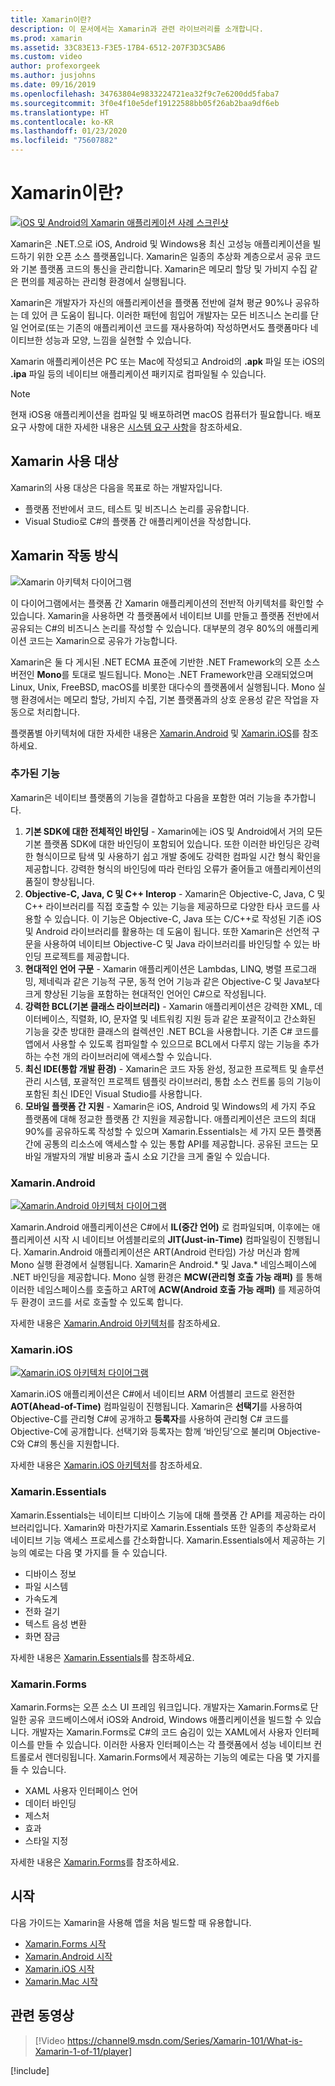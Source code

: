 ```yaml
---
title: Xamarin이란?
description: 이 문서에서는 Xamarin과 관련 라이브러리를 소개합니다.
ms.prod: xamarin
ms.assetid: 33C83E13-F3E5-17B4-6512-207F3D3C5AB6
ms.custom: video
author: profexorgeek
ms.author: jusjohns
ms.date: 09/16/2019
ms.openlocfilehash: 34763804e9833224721ea32f9c7e6200dd5faba7
ms.sourcegitcommit: 3f0e4f10e5def19122588bb05f26ab2baa9df6eb
ms.translationtype: HT
ms.contentlocale: ko-KR
ms.lasthandoff: 01/23/2020
ms.locfileid: "75607882"
---
```

# <a name="what-is-xamarin"></a>Xamarin이란?

[![iOS 및 Android의 Xamarin 애플리케이션 사례 스크린샷](what-is-xamarin-images/xamarin-app-cropped.png)](what-is-xamarin-images/xamarin-app.png#lightbox)

Xamarin은 .NET.으로 iOS, Android 및 Windows용 최신 고성능 애플리케이션을 빌드하기 위한 오픈 소스 플랫폼입니다. Xamarin은 일종의 추상화 계층으로서 공유 코드와 기본 플랫폼 코드의 통신을 관리합니다. Xamarin은 메모리 할당 및 가비지 수집 같은 편의를 제공하는 관리형 환경에서 실행됩니다.

Xamarin은 개발자가 자신의 애플리케이션을 플랫폼 전반에 걸쳐 평균 90%나 공유하는 데 있어 큰 도움이 됩니다. 이러한 패턴에 힘입어 개발자는 모든 비즈니스 논리를 단일 언어로(또는 기존의 애플리케이션 코드를 재사용하여) 작성하면서도 플랫폼마다 네이티브한 성능과 모양, 느낌을 실현할 수 있습니다.

Xamarin 애플리케이션은 PC 또는 Mac에 작성되고 Android의 **.apk** 파일 또는 iOS의 **.ipa** 파일 등의 네이티브 애플리케이션 패키지로 컴파일될 수 있습니다.

> [!NOTE]
> 현재 iOS용 애플리케이션을 컴파일 및 배포하려면 macOS 컴퓨터가 필요합니다. 배포 요구 사항에 대한 자세한 내용은 [시스템 요구 사항](~/cross-platform/get-started/requirements.md#macos-requirements)을 참조하세요.

## <a name="who-xamarin-is-for"></a>Xamarin 사용 대상

Xamarin의 사용 대상은 다음을 목표로 하는 개발자입니다.

- 플랫폼 전반에서 코드, 테스트 및 비즈니스 논리를 공유합니다.
- Visual Studio로 C#의 플랫폼 간 애플리케이션을 작성합니다.

## <a name="how-xamarin-works"></a>Xamarin 작동 방식

![Xamarin 아키텍처 다이어그램](what-is-xamarin-images/xamarin-architecture.png)

이 다이어그램에서는 플랫폼 간 Xamarin 애플리케이션의 전반적 아키텍처를 확인할 수 있습니다. Xamarin을 사용하면 각 플랫폼에서 네이티브 UI를 만들고 플랫폼 전반에서 공유되는 C#의 비즈니스 논리를 작성할 수 있습니다. 대부분의 경우 80%의 애플리케이션 코드는 Xamarin으로 공유가 가능합니다.

Xamarin은 둘 다 게시된 .NET ECMA 표준에 기반한 .NET Framework의 오픈 소스 버전인 **Mono**를 토대로 빌드됩니다. Mono는 .NET Framework만큼 오래되었으며 Linux, Unix, FreeBSD, macOS를 비롯한 대다수의 플랫폼에서 실행됩니다. Mono 실행 환경에서는 메모리 할당, 가비지 수집, 기본 플랫폼과의 상호 운용성 같은 작업을 자동으로 처리합니다.

플랫폼별 아키텍처에 대한 자세한 내용은 [Xamarin.Android](#xamarinandroid) 및 [Xamarin.iOS](#xamarinios)를 참조하세요.

### <a name="added-features"></a>추가된 기능

Xamarin은 네이티브 플랫폼의 기능을 결합하고 다음을 포함한 여러 기능을 추가합니다.

1. **기본 SDK에 대한 전체적인 바인딩** - Xamarin에는 iOS 및 Android에서 거의 모든 기본 플랫폼 SDK에 대한 바인딩이 포함되어 있습니다. 또한 이러한 바인딩은 강력한 형식이므로 탐색 및 사용하기 쉽고 개발 중에도 강력한 컴파일 시간 형식 확인을 제공합니다. 강력한 형식의 바인딩에 따라 런타임 오류가 줄어들고 애플리케이션의 품질이 향상됩니다.
1. **Objective-C, Java, C 및 C++ Interop** - Xamarin은 Objective-C, Java, C 및 C++ 라이브러리를 직접 호출할 수 있는 기능을 제공하므로 다양한 타사 코드를 사용할 수 있습니다. 이 기능은 Objective-C, Java 또는 C/C++로 작성된 기존 iOS 및 Android 라이브러리를 활용하는 데 도움이 됩니다. 또한 Xamarin은 선언적 구문을 사용하여 네이티브 Objective-C 및 Java 라이브러리를 바인딩할 수 있는 바인딩 프로젝트를 제공합니다.
1. **현대적인 언어 구문** - Xamarin 애플리케이션은 Lambdas, LINQ, 병렬 프로그래밍, 제네릭과 같은 기능적 구문, 동적 언어 기능과 같은 Objective-C 및 Java보다 크게 향상된 기능을 포함하는 현대적인 언어인 C#으로 작성됩니다.
1. **강력한 BCL(기본 클래스 라이브러리)** - Xamarin 애플리케이션은 강력한 XML, 데이터베이스, 직렬화, IO, 문자열 및 네트워킹 지원 등과 같은 포괄적이고 간소화된 기능을 갖춘 방대한 클래스의 컬렉션인 .NET BCL을 사용합니다. 기존 C# 코드를 앱에서 사용할 수 있도록 컴파일할 수 있으므로 BCL에서 다루지 않는 기능을 추가하는 수천 개의 라이브러리에 액세스할 수 있습니다.
1. **최신 IDE(통합 개발 환경)** - Xamarin은 코드 자동 완성, 정교한 프로젝트 및 솔루션 관리 시스템, 포괄적인 프로젝트 템플릿 라이브러리, 통합 소스 컨트롤 등의 기능이 포함된 최신 IDE인 Visual Studio를 사용합니다.
1. **모바일 플랫폼 간 지원** - Xamarin은 iOS, Android 및 Windows의 세 가지 주요 플랫폼에 대해 정교한 플랫폼 간 지원을 제공합니다. 애플리케이션은 코드의 최대 90%를 공유하도록 작성할 수 있으며 Xamarin.Essentials는 세 가지 모든 플랫폼 간에 공통의 리소스에 액세스할 수 있는 통합 API를 제공합니다. 공유된 코드는 모바일 개발자의 개발 비용과 출시 소요 기간을 크게 줄일 수 있습니다.

### <a name="xamarinandroid"></a>Xamarin.Android

[![Xamarin.Android 아키텍처 다이어그램](what-is-xamarin-images/android-architecture-cropped.png)](what-is-xamarin-images/android-architecture.png#lightbox)

Xamarin.Android 애플리케이션은 C#에서 **IL(중간 언어)** 로 컴파일되며, 이후에는 애플리케이션 시작 시 네이티브 어셈블리로의 **JIT(Just-in-Time)** 컴파일링이 진행됩니다. Xamarin.Android 애플리케이션은 ART(Android 런타임) 가상 머신과 함께 Mono 실행 환경에서 실행됩니다. Xamarin은 Android.* 및 Java.* 네임스페이스에 .NET 바인딩을 제공합니다. Mono 실행 환경은 **MCW(관리형 호출 가능 래퍼)** 를 통해 이러한 네임스페이스를 호출하고 ART에 **ACW(Android 호출 가능 래퍼)** 를 제공하여 두 환경이 코드를 서로 호출할 수 있도록 합니다.

자세한 내용은 [Xamarin.Android 아키텍처](~/android/internals/architecture.md)를 참조하세요.

### <a name="xamarinios"></a>Xamarin.iOS

[![Xamarin.iOS 아키텍처 다이어그램](what-is-xamarin-images/ios-architecture-cropped.png)](what-is-xamarin-images/ios-architecture.png#lightbox)

Xamarin.iOS 애플리케이션은 C#에서 네이티브 ARM 어셈블리 코드로 완전한 **AOT(Ahead-of-Time)** 컴파일링이 진행됩니다. Xamarin은 **선택기**를 사용하여 Objective-C를 관리형 C#에 공개하고 **등록자**를 사용하여 관리형 C# 코드를 Objective-C에 공개합니다. 선택기와 등록자는 함께 ‘바인딩’으로 불리며 Objective-C와 C#의 통신을 지원합니다.

자세한 내용은 [Xamarin.iOS 아키텍처](~/ios/internals/architecture.md)를 참조하세요.

### <a name="xamarinessentials"></a>Xamarin.Essentials

Xamarin.Essentials는 네이티브 디바이스 기능에 대해 플랫폼 간 API를 제공하는 라이브러리입니다. Xamarin와 마찬가지로 Xamarin.Essentials 또한 일종의 추상화로서 네이티브 기능 액세스 프로세스를 간소화합니다. Xamarin.Essentials에서 제공하는 기능의 예로는 다음 몇 가지를 들 수 있습니다.

- 디바이스 정보
- 파일 시스템
- 가속도계
- 전화 걸기
- 텍스트 음성 변환
- 화면 잠금

자세한 내용은 [Xamarin.Essentials](~/essentials/index.md)를 참조하세요.

### <a name="xamarinforms"></a>Xamarin.Forms

Xamarin.Forms는 오픈 소스 UI 프레임 워크입니다. 개발자는 Xamarin.Forms로 단일한 공유 코드베이스에서 iOS와 Android, Windows 애플리케이션을 빌드할 수 있습니다. 개발자는 Xamarin.Forms로 C#의 코드 숨김이 있는 XAML에서 사용자 인터페이스를 만들 수 있습니다. 이러한 사용자 인터페이스는 각 플랫폼에서 성능 네이티브 컨트롤로서 렌더링됩니다. Xamarin.Forms에서 제공하는 기능의 예로는 다음 몇 가지를 들 수 있습니다.

- XAML 사용자 인터페이스 언어
- 데이터 바인딩
- 제스처
- 효과
- 스타일 지정

자세한 내용은 [Xamarin.Forms](~/xamarin-forms/index.yml)를 참조하세요.

## <a name="get-started"></a>시작

다음 가이드는 Xamarin을 사용해 앱을 처음 빌드할 때 유용합니다.

- [Xamarin.Forms 시작](~/xamarin-forms/index.yml)
- [Xamarin.Android 시작](~/android/index.yml)
- [Xamarin.iOS 시작](~/ios/index.yml)
- [Xamarin.Mac 시작](~/mac/index.yml)

## <a name="related-video"></a>관련 동영상

> [!Video https://channel9.msdn.com/Series/Xamarin-101/What-is-Xamarin-1-of-11/player]

[!include[](~/essentials/includes/xamarin-show-essentials.md)]
